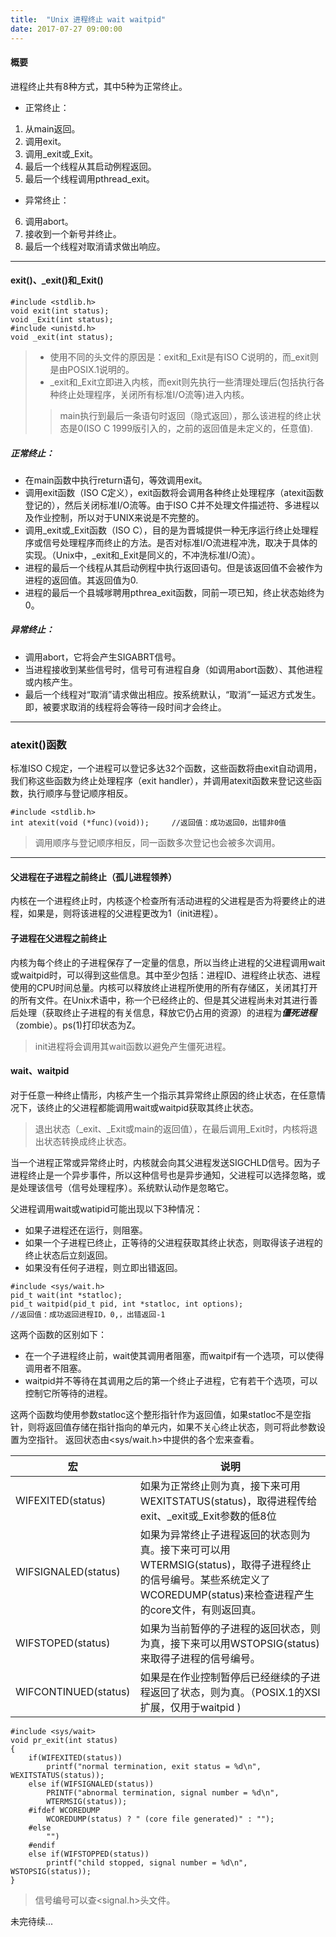 ```yaml
---
title:  "Unix 进程终止 wait waitpid"
date: 2017-07-27 09:00:00
---
```


#### 概要
进程终止共有8种方式，其中5种为正常终止。



- 正常终止：
1. 从main返回。
2. 调用exit。
3. 调用_exit或_Exit。
4. 最后一个线程从其启动例程返回。
5. 最后一个线程调用pthread_exit。
- 异常终止：
6. 调用abort。
7. 接收到一个新号并终止。
7. 最后一个线程对取消请求做出响应。

---
#### exit()、_exit()和_Exit()

```
#include <stdlib.h>
void exit(int status);
void _Exit(int status);
#include <unistd.h>
void _exit(int status);
```

> - 使用不同的头文件的原因是：exit和_Exit是有ISO C说明的，而_exit则是由POSIX.1说明的。  
> - _exit和_Exit立即进入内核，而exit则先执行一些清理处理后(包括执行各种终止处理程序，关闭所有标准I/O流等)进入内核。
>> main执行到最后一条语句时返回（隐式返回），那么该进程的终止状态是0(ISO C 1999版引入的，之前的返回值是未定义的，任意值).

##### 正常终止：

- 在main函数中执行return语句，等效调用exit。
- 调用exit函数（ISO C定义），exit函数将会调用各种终止处理程序（atexit函数登记的），然后关闭标准I/O流等。由于ISO C并不处理文件描述符、多进程以及作业控制，所以对于UNIX来说是不完整的。
- 调用_exit或_Exit函数（ISO C），目的是为晋城提供一种无序运行终止处理程序或信号处理程序而终止的方法。是否对标准I/O流进程冲洗，取决于具体的实现。（Unix中，_exit和_Exit是同义的，不冲洗标准I/O流）。
- 进程的最后一个线程从其启动例程中执行返回语句。但是该返回值不会被作为进程的返回值。其返回值为0.
- 进程的最后一个县城嗲聘用pthrea_exit函数，同前一项已知，终止状态始终为0。

##### 异常终止：
- 调用abort，它将会产生SIGABRT信号。
- 当进程接收到某些信号时，信号可有进程自身（如调用abort函数）、其他进程或内核产生。
- 最后一个线程对“取消”请求做出相应。按系统默认，“取消”一延迟方式发生。即，被要求取消的线程将会等待一段时间才会终止。

---

### atexit()函数
标准ISO C规定，一个进程可以登记多达32个函数，这些函数将由exit自动调用，我们称这些函数为终止处理程序（exit handler），并调用atexit函数来登记这些函数，执行顺序与登记顺序相反。

```
#include <stdlib.h>
int atexit(void (*func)(void));     //返回值：成功返回0，出错非0值
```
> 调用顺序与登记顺序相反，同一函数多次登记也会被多次调用。

---

#### 父进程在子进程之前终止（孤儿进程领养）
内核在一个进程终止时，内核逐个检查所有活动进程的父进程是否为将要终止的进程，如果是，则将该进程的父进程更改为1（init进程）。

#### 子进程在父进程之前终止
内核为每个终止的子进程保存了一定量的信息，所以当终止进程的父进程调用wait或waitpid时，可以得到这些信息。其中至少包括：进程ID、进程终止状态、进程使用的CPU时间总量。内核可以释放终止进程所使用的所有存储区，关闭其打开的所有文件。在Unix术语中，称一个已经终止的、但是其父进程尚未对其进行善后处理（获取终止子进程的有关信息，释放它仍占用的资源）的进程为***僵死进程***（zombie）。ps(1)打印状态为Z。
> init进程将会调用其wait函数以避免产生僵死进程。

#### wait、waitpid

对于任意一种终止情形，内核产生一个指示其异常终止原因的终止状态，在任意情况下，该终止的父进程都能调用wait或waitpid获取其终止状态。
> 退出状态（_exit、_Exit或main的返回值），在最后调用_Exit时，内核将退出状态转换成终止状态。

当一个进程正常或异常终止时，内核就会向其父进程发送SIGCHLD信号。因为子进程终止是一个异步事件，所以这种信号也是异步通知，父进程可以选择忽略，或是处理该信号（信号处理程序）。系统默认动作是忽略它。

父进程调用wait或watipid可能出现以下3种情况：
- 如果子进程还在运行，则阻塞。
- 如果一个子进程已终止，正等待的父进程获取其终止状态，则取得该子进程的终止状态后立刻返回。
- 如果没有任何子进程，则立即出错返回。

```
#include <sys/wait.h>
pid_t wait(int *statloc);
pid_t waitpid(pid_t pid, int *statloc, int options);
//返回值：成功返回进程ID，0,，出错返回-1
```

这两个函数的区别如下：
- 在一个子进程终止前，wait使其调用者阻塞，而waitpif有一个选项，可以使得调用者不阻塞。
- waitpid并不等待在其调用之后的第一个终止子进程，它有若干个选项，可以控制它所等待的进程。

这两个函数均使用参数statloc这个整形指针作为返回值，如果statloc不是空指针，则将返回值存储在指针指向的单元内，如果不关心终止状态，则可将此参数设置为空指针。
返回状态由<sys/wait.h>中提供的各个宏来查看。

|宏|说明|
|---|---|
|WIFEXITED(status)|如果为正常终止则为真，接下来可用WEXITSTATUS(status)，取得进程传给exit、_exit或_Exit参数的低8位|
|WIFSIGNALED(status)|如果为异常终止子进程返回的状态则为真。接下来可可以用WTERMSIG(status)，取得子进程终止的信号编号。某些系统定义了WCOREDUMP(status)来检查进程产生的core文件，有则返回真。|
|WIFSTOPED(status)|如果为当前暂停的子进程的返回状态，则为真，接下来可以用WSTOPSIG(status)来取得子进程的信号编号。|
|WIFCONTINUED(status)| 如果是在作业控制暂停后已经继续的子进程返回了状态，则为真。（POSIX.1的XSI扩展，仅用于waitpid )|

```
#include <sys/wait>
void pr_exit(int status)
{
    if(WIFEXITED(status))
        printf("normal termination, exit status = %d\n", WEXITSTATUS(status));
    else if(WIFSIGNALED(status))
        PRINTF("abnormal termination, signal number = %d\n",
        WTERMSIG(status));
    #ifdef WCOREDUMP
        WCOREDUMP(status) ? " (core file generated)" : "");
    #else
        "")
    #endif
    else if(WIFSTOPPED(status))
        printf("child stopped, signal number = %d\n", WSTOPSIG(status));
}
```
> 信号编号可以查<signal.h>头文件。

未完待续...
